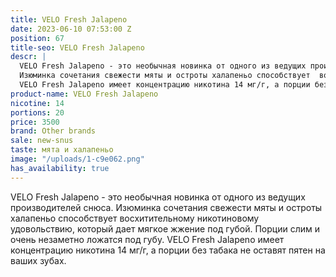 ```yaml
---
title: VELO Fresh Jalapeno
date: 2023-06-10 07:53:00 Z
position: 67
title-seo: VELO Fresh Jalapeno
descr: |
  VELO Fresh Jalapeno - это необычная новинка от одного из ведущих производителей снюса.
  Изюминка сочетания свежести мяты и остроты халапеньо способствует  восхитительному никотиновому удовольствию, который дает мягкое жжение под губой.  Порции слим и очень незаметно ложатся под губу.
  VELO Fresh Jalapeno имеет концентрацию никотина 14 мг/г, а порции без табака не оставят пятен на ваших зубах.
product-name: VELO Fresh Jalapeno
nicotine: 14
portions: 20
price: 3500
brand: Other brands
sale: new-snus
taste: мята и халапеньо
image: "/uploads/1-c9e062.png"
has_availability: true
---
```


VELO Fresh Jalapeno - это необычная новинка от одного из ведущих производителей снюса.
Изюминка сочетания свежести мяты и остроты халапеньо способствует  восхитительному никотиновому удовольствию, который дает мягкое жжение под губой.  Порции слим и очень незаметно ложатся под губу.
VELO Fresh Jalapeno имеет концентрацию никотина 14 мг/г, а порции без табака не оставят пятен на ваших зубах.
